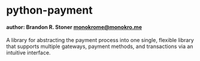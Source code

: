 # python-payment
#### author: Brandon R. Stoner <monokrome@monokro.me>

A library for abstracting the payment process into one single, flexible library that supports multiple gateways, payment methods, and transactions via an intuitive interface.
